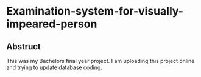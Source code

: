 # Examination-system-for-visually-impeared-person

## Abstruct

This was my Bachelors final year project. I am uploading this project online and trying to update database coding.
